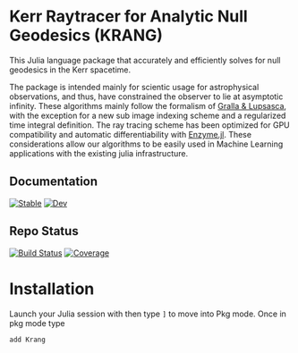 # Kerr Raytracer for Analytic Null Geodesics (KRANG)

This Julia language package that accurately and efficiently solves for null geodesics in the Kerr spacetime.

The package is intended mainly for scientic usage for astrophysical observations, and thus, have constrained the observer to lie at asymptotic infinity.
These algorithms mainly follow the formalism of [Gralla & Lupsasca](https://journals.aps.org/prd/abstract/10.1103/PhysRevD.101.044032), with the exception for a new sub image indexing scheme and a regularized time integral definition.
The ray tracing scheme has been optimized for GPU compatibility and automatic differentiability with [Enzyme.jl](https://enzyme.mit.edu/julia/stable/). 
These considerations allow our algorithms to be easily used in Machine Learning applications with the existing julia infrastructure.

## Documentation
[![Stable](https://img.shields.io/badge/docs-stable-blue.svg)](https://dominic-chang.github.io/Krang.jl/v0.2.0/)
[![Dev](https://img.shields.io/badge/docs-dev-blue.svg)](https://dominic-chang.github.io/Krang.jl/dev/)
## Repo Status
[![Build Status](https://github.com/dominic-chang/Krang.jl/actions/workflows/CI.yml/badge.svg?branch=main)](https://github.com/dchang10/Krang.jl/actions/workflows/CI.yml?query=branch%3Amain)
[![Coverage](https://codecov.io/gh/dominic-chang/Krang.jl/branch/main/graph/badge.svg)](https://codecov.io/gh/dchang10/Krang.jl)
# Installation
Launch your Julia session with then type `]` to move into Pkg mode. Once in pkg mode type
```julia
add Krang
```
